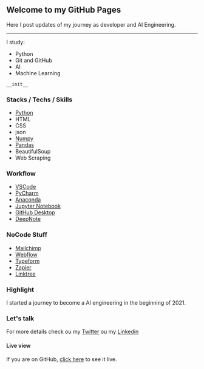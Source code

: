 ## Welcome to my GitHub Pages

Here I post updates of my journey as developer and AI Engineering.

---

I study:

* Python
* Git and GitHub
* AI
* Machine Learning

```
__init__
```

### Stacks / Techs / Skills

* [Python](https://www.python.org/)
* HTML
* CSS
* json
* [Numpy](https://numpy.org/)
* [Pandas](https://pandas.pydata.org/docs/user_guide/10min.html)
* BeautifulSoup
* Web Scraping


### Workflow

* [VSCode](https://code.visualstudio.com/)
* [PyCharm](https://www.jetbrains.com/pycharm/)
* [Anaconda](https://www.anaconda.com/)
* [Jupyter Notebook](https://jupyter.org/)
* [GitHub Desktop](https://desktop.github.com/)
* [DeepNote](https://deepnote.com/)


### NoCode Stuff

* [Mailchimp](https://mailchimp.com/)
* [Webflow](https://webflow.com/)
* [Typeform](https://www.typeform.com/)
* [Zapier](https://zapier.com/)
* [Linktree](https://linktr.ee/)


### Highlight

I started a journey to become a AI engineering in the beginning of 2021.


### Let's talk

For more details check ou my [Twitter](https://twitter.com/fafistarol) ou my [Linkedin](https://www.linkedin.com/in/fabiofistarol/)


#### Live view

If you are on GitHub, [click here](https://fistadev.github.io/) to see it live.

<!-- ```markdown
Syntax highlighted code block

# Header 1
## Header 2
### Header 3

- Bulleted
- List

1. Numbered
2. List

**Bold** and _Italic_ and `Code` text

[Link](url) and ![Image](src)
``` -->
